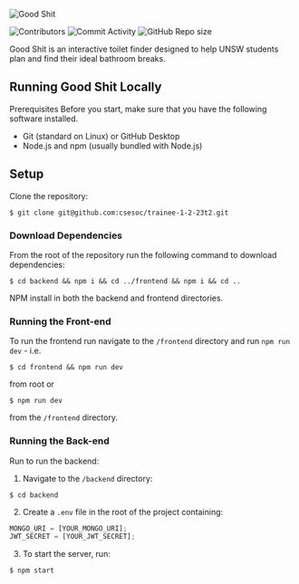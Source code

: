 ![Good Shit](./good_shit.png)

![Contributors](https://img.shields.io/github/contributors/csesoc/trainee-1-2-23t2)
![Commit Activity](https://img.shields.io/github/commit-activity/m/csesoc/trainee-1-2-23t2)
![GitHub Repo size](https://img.shields.io/github/repo-size/csesoc/trainee-1-2-23t2)

Good Shit is an interactive toilet finder designed to help UNSW students plan and find their ideal bathroom breaks.

## Running Good Shit Locally

Prerequisites
Before you start, make sure that you have the following software installed.

- Git (standard on Linux) or GitHub Desktop
- Node.js and npm (usually bundled with Node.js)

## Setup

Clone the repository:

```shell
$ git clone git@github.com:csesoc/trainee-1-2-23t2.git
```

### Download Dependencies

From the root of the repository run the following command to download dependencies:

```shell
$ cd backend && npm i && cd ../frontend && npm i && cd ..
```

NPM install in both the backend and frontend directories.

### Running the Front-end

To run the frontend run navigate to the `/frontend` directory and run `npm run dev` - i.e.

```shell
$ cd frontend && npm run dev
```

from root or

```shell
$ npm run dev
```

from the `/frontend` directory.

### Running the Back-end

Run to run the backend:

1. Navigate to the `/backend` directory:

```shell
$ cd backend
```

2. Create a `.env` file in the root of the project containing:

```js
MONGO_URI = [YOUR_MONGO_URI];
JWT_SECRET = [YOUR_JWT_SECRET];
```

3. To start the server, run:

```shell
$ npm start
```
